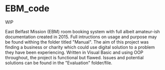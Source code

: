 # EBM_code
WIP

East Belfast Mission (EBM) room booking system with full albeit amateur-ish documentation created in 2015. Full intructions on usage and purpose may be found withing the folder titled "Manual".
The aim of this project was finding a business or charity which could use digital solution to a problem they have been experiencing. Written in Visual Basic and using OOP throughout, the project is functional but flawed.
Issues and potential solutions can be found in the "Evaluation" folder/file.
